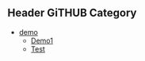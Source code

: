 ## Header GiTHUB Category
- [demo](Demo.md)
    - [Demo1](Demo1.0.md)
    - [Test](Test%20in%20Data.md)
